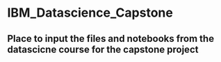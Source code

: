 # IBM_Datascience_Capstone

## Place to input the files and notebooks from the datascicne course for the capstone project
